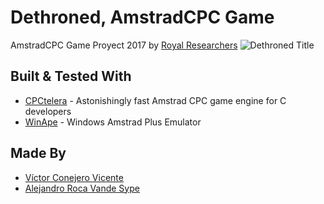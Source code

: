 # Dethroned, AmstradCPC Game
AmstradCPC Game Proyect 2017 by [Royal Researchers](https://twitter.com/royalrsrch)
![Dethroned Title](https://i.imgur.com/YPPGB3V.png)

## Built & Tested With

* [CPCtelera](https://github.com/lronaldo/cpctelera.git) - Astonishingly fast Amstrad CPC game engine for C developers
* [WinApe](http://www.winape.net/) - Windows Amstrad Plus Emulator

## Made By

* [Víctor Conejero Vicente](https://github.com/vcv8)
* [Alejandro Roca Vande Sype](https://github.com/AlexRoca95)
